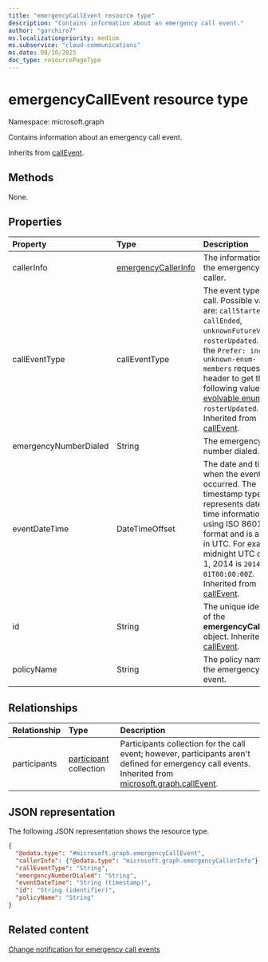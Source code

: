 ```yaml
---
title: "emergencyCallEvent resource type"
description: "Contains information about an emergency call event."
author: "garchiro7"
ms.localizationpriority: medium
ms.subservice: "cloud-communications"
ms.date: 08/10/2025
doc_type: resourcePageType
---
```


# emergencyCallEvent resource type

Namespace: microsoft.graph

Contains information about an emergency call event.

Inherits from [callEvent](../resources/callevent.md).

## Methods
None.

## Properties
|Property|Type|Description|
|:---|:---|:---|
| callerInfo | [emergencyCallerInfo](../resources/emergencycallerinfo.md)| The information of the emergency caller. |
| callEventType | callEventType| The event type of the call. Possible values are: `callStarted`, `callEnded`, `unknownFutureValue`, `rosterUpdated`. Use the `Prefer: include-unknown-enum-members` request header to get the following value in this [evolvable enum](/graph/best-practices-concept#handling-future-members-in-evolvable-enumerations): `rosterUpdated`. Inherited from [callEvent](../resources/callevent.md). |
| emergencyNumberDialed | String | The emergency number dialed. |
| eventDateTime | DateTimeOffset | The date and time when the event occurred. The timestamp type represents date and time information using ISO 8601 format and is always in UTC. For example, midnight UTC on Jan 1, 2014 is `2014-01-01T00:00:00Z`. Inherited from [callEvent](../resources/callevent.md). |
| id | String | The unique identifier of the **emergencyCallEvent** object. Inherited from [callEvent](../resources/callevent.md). |
| policyName | String | The policy name for the emergency call event. |

## Relationships
|Relationship|Type|Description|
|:---|:---|:---|
| participants | [participant](../resources/participant.md) collection| Participants collection for the call event; however, participants aren't defined for emergency call events. Inherited from [microsoft.graph.callEvent](../resources/callevent.md). |

## JSON representation
The following JSON representation shows the resource type.
<!-- {
  "blockType": "resource",
  "keyProperty": "id",
  "@odata.type": "microsoft.graph.emergencyCallEvent",
  "baseType": "microsoft.graph.callEvent",
  "openType": false
}
-->
``` json
{
  "@odata.type": "#microsoft.graph.emergencyCallEvent",
  "callerInfo": {"@odata.type": "microsoft.graph.emergencyCallerInfo"},
  "callEventType": "String",
  "emergencyNumberDialed": "String",
  "eventDateTime": "String (timestamp)",
  "id": "String (identifier)",
  "policyName": "String"
}
```

## Related content

[Change notification for emergency call events](/graph/changenotifications-for-emergencycalls)
